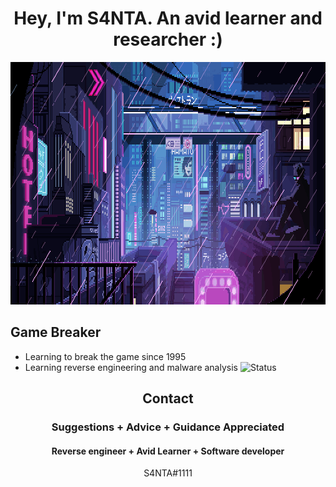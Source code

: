 
<h1 align="center">Hey, I'm S4NTA. An avid learner and researcher :)</h1>




<p align="center">
  <img width="870" height="388" src="https://github.com/S4NTADAY/S4NTADAY/blob/main/cyber.gif">
</p>


## Game Breaker
- Learning to break the game since 1995
- Learning reverse engineering and malware analysis
![Status](https://github-readme-stats.vercel.app/api?username=S4NTA&show_icons=true&hide_border=true&count_private=true&theme=buefy)


<h2 align="center">Contact</h2>
<h3 align="center">Suggestions + Advice + Guidance Appreciated </h3>
<h4 align="center">Reverse engineer + Avid Learner + Software developer</h4>
<p align="center">S4NTA#1111</p>


</pre><br>


